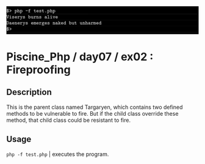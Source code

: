 <img src="../../resources/images/targaryen.png" width="1200">

# Piscine_Php / day07 / ex02 : Fireproofing

## Description
This is the parent class named Targaryen, which contains two defined methods to be vulnerable to fire. But if the child class override these method, that child class could be resistant to fire.

## Usage
`php -f test.php` | executes the program.
